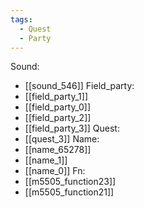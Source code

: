 ```yaml
---
tags:
  - Quest
  - Party
---
```

Sound:
- [[sound_546]]
Field_party:
- [[field_party_1]]
- [[field_party_0]]
- [[field_party_2]]
- [[field_party_3]]
Quest:
- [[quest_3]]
Name:
- [[name_65278]]
- [[name_1]]
- [[name_0]]
Fn:
- [[m5505_function23]]
- [[m5505_function21]]
